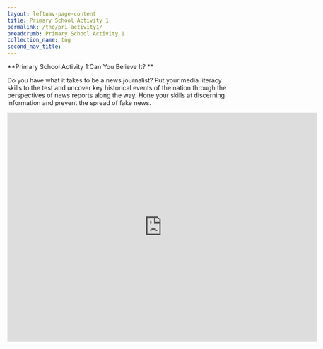 ```yaml
---
layout: leftnav-page-content
title: Primary School Activity 1
permalink: /tng/pri-activity1/
breadcrumb: Primary School Activity 1
collection_name: tng
second_nav_title: 
---
```


**Primary School Activity 1:Can You Believe It? ** 

Do you have what it takes to be a news journalist? Put your media literacy skills to the test and uncover key historical events of the nation through the perspectives of news reports along the way. Hone your skills at discerning information and prevent the spread of fake news. 

<iframe src="https://docs.google.com/forms/d/e/1FAIpQLSc1wpGXFJ_023Mv3dyUvUpciK6Du8XJPHpwvEp46aWeOAGvYg/viewform?embedded=true" width="700" height="520" frameborder="0" marginheight="0" marginwidth="0">Loading…</iframe>



